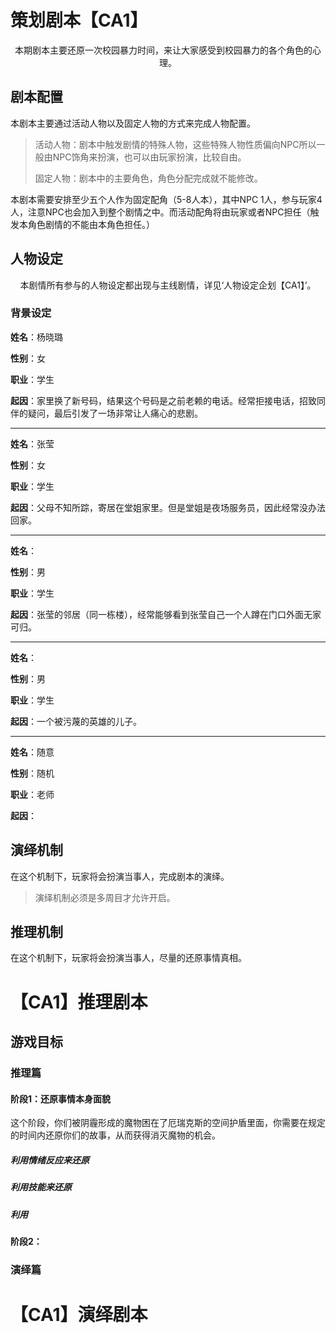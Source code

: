 # 策划剧本【CA1】

<p align="center">本期剧本主要还原一次校园暴力时间，来让大家感受到校园暴力的各个角色的心理。</p>

## 剧本配置

本剧本主要通过活动人物以及固定人物的方式来完成人物配置。

> 活动人物：剧本中触发剧情的特殊人物，这些特殊人物性质偏向NPC所以一般由NPC饰角来扮演，也可以由玩家扮演，比较自由。
>
> 固定人物：剧本中的主要角色，角色分配完成就不能修改。

本剧本需要安排至少五个人作为固定配角（5-8人本），其中NPC 1人，参与玩家4人，注意NPC也会加入到整个剧情之中。而活动配角将由玩家或者NPC担任（触发本角色剧情的不能由本角色担任。）

## 人物设定

<p align="center">本剧情所有参与的人物设定都出现与主线剧情，详见‘人物设定企划【CA1】’。</p>

### 背景设定

**姓名**：杨晓璐

**性别**：女

**职业**：学生

**起因**：家里换了新号码，结果这个号码是之前老赖的电话。经常拒接电话，招致同伴的疑问，最后引发了一场非常让人痛心的悲剧。

---

**姓名**：张莹

**性别**：女

**职业**：学生

**起因**：父母不知所踪，寄居在堂姐家里。但是堂姐是夜场服务员，因此经常没办法回家。

---

**姓名**：

**性别**：男

**职业**：学生

**起因**：张莹的邻居（同一栋楼），经常能够看到张莹自己一个人蹲在门口外面无家可归。

---

**姓名**：

**性别**：男

**职业**：学生

**起因**：一个被污蔑的英雄的儿子。

---

**姓名**：随意

**性别**：随机

**职业**：老师

**起因**：

## 演绎机制

在这个机制下，玩家将会扮演当事人，完成剧本的演绎。

> 演绎机制必须是多周目才允许开启。

## 推理机制

在这个机制下，玩家将会扮演当事人，尽量的还原事情真相。

# 【CA1】推理剧本

## 游戏目标

### 推理篇

#### 阶段1：还原事情本身面貌

这个阶段，你们被阴霾形成的魔物困在了厄瑞克斯的空间护盾里面，你需要在规定的时间内还原你们的故事，从而获得消灭魔物的机会。

##### 利用情绪反应来还原

##### 利用技能来还原

##### 利用

#### 阶段2：

### 演绎篇

# 【CA1】演绎剧本